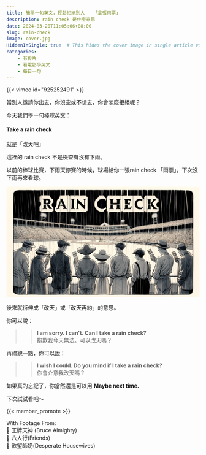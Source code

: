 ```yaml
---
title: 簡單一句英文，輕鬆拒絕別人 - 「拿張雨票」
description: rain check 是什麼意思
date: 2024-03-20T11:05:06+08:00
slug: rain-check
image: cover.jpg
HiddenInSingle: true  # This hides the cover image in single article view
categories:
    - 有影片
    - 看電影學英文
    - 每日一句
---
```



{{< vimeo id="925252491" >}}

當別人邀請你出去，你沒空或不想去，你會怎麼拒絕呢？

今天我們學一句棒球英文：

#### Take a rain check 

就是「改天吧」

這裡的 rain check 不是檢查有沒有下雨。

以前的棒球比賽，下雨天停賽的時候，球場給你一張rain check 「雨票」，下次沒下雨再來看球。

![](cover.jpg)

後來就衍伸成「改天」或「改天再約」的意思。

你可以說：

>> **I am sorry. I can't. Can I take a rain check?**    
>> 抱歉我今天無法。可以改天嗎？

再禮貌一點，你可以說：

>> **I wish I could. Do you mind if I take a rain check?**  
>> 你會介意我改天嗎？

如果真的忘記了，你當然還是可以用 **Maybe next time.** 

下次試試看吧～ 

{{< member_promote >}}

With Footage From:    
🎥 王牌天神 (Bruce Almighty)    
🎥 六人行(Friends)  
🎥 欲望師奶(Desperate Housewives)  
